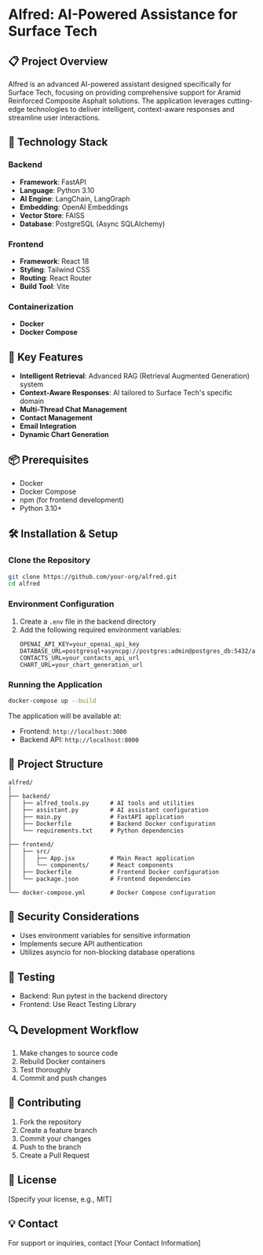 # Alfred: AI-Powered Assistance for Surface Tech

## 📋 Project Overview

Alfred is an advanced AI-powered assistant designed specifically for Surface Tech, focusing on providing comprehensive support for Aramid Reinforced Composite Asphalt solutions. The application leverages cutting-edge technologies to deliver intelligent, context-aware responses and streamline user interactions.

## 🚀 Technology Stack

### Backend
- **Framework**: FastAPI
- **Language**: Python 3.10
- **AI Engine**: LangChain, LangGraph
- **Embedding**: OpenAI Embeddings
- **Vector Store**: FAISS
- **Database**: PostgreSQL (Async SQLAlchemy)

### Frontend
- **Framework**: React 18
- **Styling**: Tailwind CSS
- **Routing**: React Router
- **Build Tool**: Vite

### Containerization
- **Docker**
- **Docker Compose**

## 🔧 Key Features

- **Intelligent Retrieval**: Advanced RAG (Retrieval Augmented Generation) system
- **Context-Aware Responses**: AI tailored to Surface Tech's specific domain
- **Multi-Thread Chat Management**
- **Contact Management**
- **Email Integration**
- **Dynamic Chart Generation**

## 📦 Prerequisites

- Docker
- Docker Compose
- npm (for frontend development)
- Python 3.10+

## 🛠️ Installation & Setup

### Clone the Repository
```bash
git clone https://github.com/your-org/alfred.git
cd alfred
```

### Environment Configuration
1. Create a `.env` file in the backend directory
2. Add the following required environment variables:
   ```
   OPENAI_API_KEY=your_openai_api_key
   DATABASE_URL=postgresql+asyncpg://postgres:admin@postgres_db:5432/alfred
   CONTACTS_URL=your_contacts_api_url
   CHART_URL=your_chart_generation_url
   ```

### Running the Application
```bash
docker-compose up --build
```

The application will be available at:
- Frontend: `http://localhost:3000`
- Backend API: `http://localhost:8000`

## 📂 Project Structure
```
alfred/
│
├── backend/
│   ├── alfred_tools.py      # AI tools and utilities
│   ├── assistant.py         # AI assistant configuration
│   ├── main.py              # FastAPI application
│   ├── Dockerfile           # Backend Docker configuration
│   └── requirements.txt     # Python dependencies
│
├── frontend/
│   ├── src/
│   │   ├── App.jsx          # Main React application
│   │   └── components/      # React components
│   ├── Dockerfile           # Frontend Docker configuration
│   └── package.json         # Frontend dependencies
│
└── docker-compose.yml       # Docker Compose configuration
```

## 🔐 Security Considerations
- Uses environment variables for sensitive information
- Implements secure API authentication
- Utilizes asyncio for non-blocking database operations

## 🧪 Testing
- Backend: Run pytest in the backend directory
- Frontend: Use React Testing Library

## 🔍 Development Workflow
1. Make changes to source code
2. Rebuild Docker containers
3. Test thoroughly
4. Commit and push changes

## 🤝 Contributing
1. Fork the repository
2. Create a feature branch
3. Commit your changes
4. Push to the branch
5. Create a Pull Request

## 📜 License
[Specify your license, e.g., MIT]

## 💡 Contact
For support or inquiries, contact [Your Contact Information]
